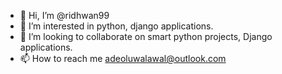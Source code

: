 - 👋 Hi, I’m @ridhwan99
- 👀 I’m interested in python,  django applications.
- 💞️ I’m looking to collaborate on smart python projects, Django applications.
- 📫 How to reach me adeoluwalawal@outlook.com

<!---
ridhwan99/ridhwan99 is a ✨ special ✨ repository because its `README.md` (this file) appears on your GitHub profile.
You can click the Preview link to take a look at your changes.
--->
